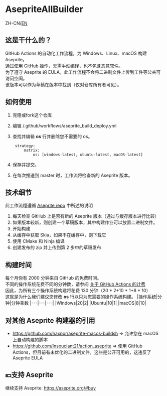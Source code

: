 # AsepriteAllBuilder

ZH-CN/[EN](https://github.com/TexBlock/AsepriteAllBuilder/blob/master/README-EN.md)


## 这是干什么的？
GitHub Actions 的自动化工作流程，为 Windows、Linux、macOS 构建 Aseprite。</br>
通过使用 GitHub 操作，无需手动编译，也不包含恶意软件。</br>
为了遵守 Aseprite 的 EULA，此工作流程不会将二进制文件上传到工件等公共可访问空间。</br>
该版本可以作为草稿在版本中找到（仅对仓库所有者可见）。

## 如何使用
1. 克隆或fork这个仓库
2. 编辑 /.github/workflows/aseprite_build_deploy.yml
3. 查找并编辑 **os** 行并删除您不需要的 os。

        strategy:
            matrix:
                os: [windows-latest, ubuntu-latest, macOS-latest]
4. 保存并提交。
5. 在每次推送到 master 时，工作流将检查新的 Aseprite 版本。
        
## 技术细节
此工作流程遵循 [Aseprite repo](https://github.com/aseprite/aseprite/blob/master/INSTALL.md) 中所述的说明

1. 每天检查 GitHub 上是否有新的 Aseprite 版本（通过与缓存版本进行比较）
2. 如果版本较新，则创建一个草稿版本，其中构建作业可以放置二进制文件。
3. 开始构建
4. 从缓存中获取 Skia，如果不在缓存中，则下载它
5. 使用 CMake 和 Ninja 编译
6. 创建发布的 zip 并上传到第 2 步中的草稿发布

## 构建时间
每个月你有 2000 分钟来自 GitHub 的免费时间。</br>
不同的操作系统花费不同的分钟数，请参阅 [关于 GitHub Actions 的计费](https://help.github.com/en/github/setting-up-and-managing-billing-and-payments-on-github/about-billing-for-github-actions#about-billing-for-github-actions)</br>
因此，为所有三个操作系统构建将花费 130 分钟（20 * 2+10 * 1+8 * 10）</br>
这就是为什么我们建议您修改 **os** 行以只为您需要的操作系统构建。
|操作系统|分钟|分钟乘数
|---|---|---|
|Windows|20|2|
|Ubuntu|10|1|
|macOS|8|10|

## 对其他 Aseprite 构建器的引用
- https://github.com/haxpor/aseprite-macos-buildsh => 允许您在 macOS 上自动构建的脚本
- https://github.com/Insouciant21/action_aseprite => 使用 GitHub Actions，但目前有未优化的二进制文件，这些是公开可用的，这违反了 Aseprite EULA

## 💴支持 Aseprite
继续支持 Aseprite: https://aseprite.org/#buy
